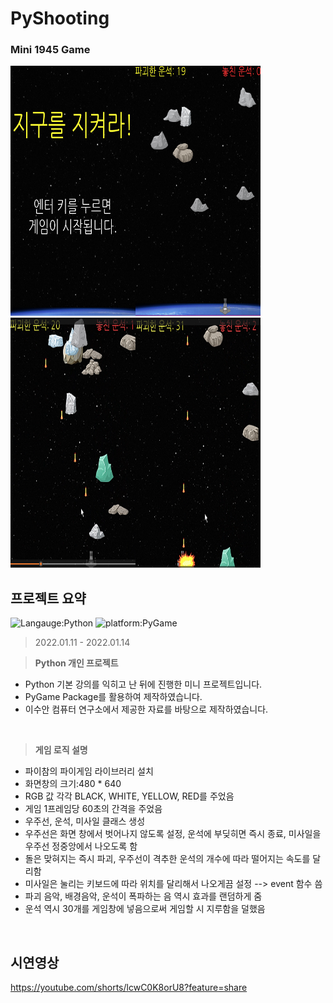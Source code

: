 # PyShooting
### Mini 1945 Game
<img src="GameStart.png" alt="Intro Screen" width="200px" height="400px"><img src="Playing.png" alt="playing Screen" width="200px" height="400px"><img src="playing.png" alt="Intro Screen" width="200px" height="400px"><img src="exploring.png" alt="Exploring Screen" width="200px" height="400px">

## 프로젝트 요약
![Langauge:Python](https://img.shields.io/badge/Language-Python-purple) ![platform:PyGame](https://img.shields.io/badge/Platform-PyGame-pink)
> 2022.01.11 - 2022.01.14   
 
> **Python 개인 프로젝트**
* Python 기본 강의를 익히고 난 뒤에 진행한 미니 프로젝트입니다.
* PyGame Package를 활용하여 제작하였습니다.
* 이수안 컴퓨터 연구소에서 제공한 자료를 바탕으로 제작하였습니다.
<br>

> **게임 로직 설명**
* 파이참의 파이게임 라이브러리 설치
* 화면창의 크기:480 * 640
* RGB 값 각각 BLACK, WHITE, YELLOW, RED를 주었음
* 게임 1프레임당 60초의 간격을 주었음
* 우주선, 운석, 미사일 클래스 생성
* 우주선은 화면 창에서 벗어나지 않도록 설정, 운석에 부딪히면 즉시 종료, 미사일을 우주선 정중앙에서 나오도록 함
* 돌은 맞혀지는 즉시 파괴, 우주선이 격추한 운석의 개수에 따라 떨어지는 속도를 달리함
* 미사일은 눌리는 키보드에 따라 위치를 달리해서 나오게끔 설정 --> event 함수 씀
* 파괴 음악, 배경음악, 운석이 폭파하는 음 역시 효과를 랜덤하게 줌
* 운석 역시 30개를 게임창에 넣음으로써 게임할 시 지루함을 덜했음
<br>

## 시연영상
https://youtube.com/shorts/lcwC0K8orU8?feature=share

